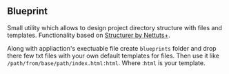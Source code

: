 ## Blueprint ##
Small utility which allows to design project directory structure with files and templates.
Functionality based on [Structurer by Nettuts+](http://net.tutsplus.com/freebies/others/free-mac-utility-app-structurer/).

Along with appliaction's exectuable file create `blueprints` folder and drop there few txt files with your own default templates for files. Then use it like `/path/from/base/path/index.html:html`. Where :`html` is your template.